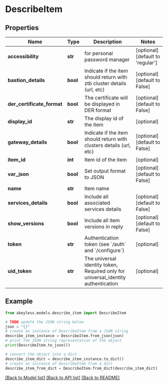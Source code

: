 # DescribeItem


## Properties

Name | Type | Description | Notes
------------ | ------------- | ------------- | -------------
**accessibility** | **str** | for personal password manager | [optional] [default to 'regular']
**bastion_details** | **bool** | Indicate if the item should return with ztb cluster details (url, etc) | [optional] [default to False]
**der_certificate_format** | **bool** | The certificate will be displayed in DER format | [optional] [default to False]
**display_id** | **str** | The display id of the item | [optional] 
**gateway_details** | **bool** | Indicate if the item should return with clusters details (url, etc) | [optional] [default to False]
**item_id** | **int** | Item id of the item | [optional] 
**var_json** | **bool** | Set output format to JSON | [optional] [default to False]
**name** | **str** | Item name | 
**services_details** | **bool** | Include all associated services details | [optional] [default to False]
**show_versions** | **bool** | Include all item versions in reply | [optional] [default to False]
**token** | **str** | Authentication token (see &#x60;/auth&#x60; and &#x60;/configure&#x60;) | [optional] 
**uid_token** | **str** | The universal identity token, Required only for universal_identity authentication | [optional] 

## Example

```python
from akeyless.models.describe_item import DescribeItem

# TODO update the JSON string below
json = "{}"
# create an instance of DescribeItem from a JSON string
describe_item_instance = DescribeItem.from_json(json)
# print the JSON string representation of the object
print(DescribeItem.to_json())

# convert the object into a dict
describe_item_dict = describe_item_instance.to_dict()
# create an instance of DescribeItem from a dict
describe_item_from_dict = DescribeItem.from_dict(describe_item_dict)
```
[[Back to Model list]](../README.md#documentation-for-models) [[Back to API list]](../README.md#documentation-for-api-endpoints) [[Back to README]](../README.md)


